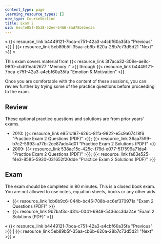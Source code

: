 ```yaml
---
content_type: page
learning_resource_types: []
ocw_type: CourseSection
title: Exam 2
uid: 6ec4e85f-0538-52ee-6466-8ad78b65ec3a
---
```


« {{< resource_link b4449121-7bca-c751-42a3-a4cbf60a35fa "Previous" >}} | {{< resource_link 5eb89b5f-35aa-cb6b-620a-28b7c73d5d21 "Next" >}} »

This exam covers material from {{< resource_link 3f7aca32-309e-ae8c-98f0-cbd01eab2677 "Memory I" >}} through {{< resource_link b4449121-7bca-c751-42a3-a4cbf60a35fa "Emotion & Motivation" >}}.

Once you are comfortable with the content of these sessions, you can review further by trying some of the practice questions before proceeding to the exam.

Review
------

These optional practice questions and solutions are from prior years' exams.

*   2010: {{< resource_link e951c197-626c-81fa-9822-e5c9a67418f6 "Practice Exam 2 Questions (PDF)" >}}; {{< resource_link 36aa7599-b7c2-5993-a77b-2ce87adc4d01 "Practice Exam 2 Solutions (PDF)" >}}
*   2009: {{< resource_link 538ae15c-425c-f79d-e077-517599a71da4 "Practice Exam 2 Questions (PDF)" >}}; {{< resource_link fa63e525-f4e3-8585-5930-031652f20dde "Practice Exam 2 Solutions (PDF)" >}}

Exam
----

The exam should be completed in 90 minutes. This is a closed book exam. You are not allowed to use notes, equation sheets, books or any other aids.

*   {{< resource_link 1cb6b9c6-044b-bc45-708b-ac6ef370971a "Exam 2 Questions (PDF)" >}}
*   {{< resource_link 9b7baf3c-431c-0041-6949-5436cc3da24e "Exam 2 Solutions (PDF)" >}}

« {{< resource_link b4449121-7bca-c751-42a3-a4cbf60a35fa "Previous" >}} | {{< resource_link 5eb89b5f-35aa-cb6b-620a-28b7c73d5d21 "Next" >}} »